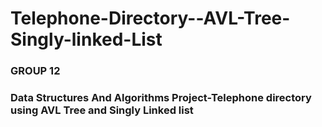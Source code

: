 # Telephone-Directory--AVL-Tree-Singly-linked-List
### GROUP 12 
### Data Structures And Algorithms Project-Telephone directory using AVL Tree and Singly Linked list
